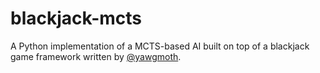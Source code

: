 # blackjack-mcts

A Python implementation of a MCTS-based AI built on top of a blackjack game framework written by [@yawgmoth](https://github.com/yawgmoth).
